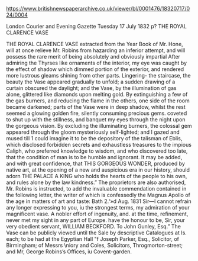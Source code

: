 https://www.britishnewspaperarchive.co.uk/viewer/bl/0001476/18320717/024/0004

London Courier and Evening Gazette
Tuesday 17 July 1832
p?
THE ROYAL CLARENCE VASE

THE ROYAL CLARENCE VASE extracted from the Year Book of Mr. Hone, will at once relieve Mr. Robins from hazarding an inferior attempt, and will possess the rare merit of being absolutely and obviously impartial After admiring the Thyrses like ornaments of the interior, my eye was caught by the effect of shadow which dimmed portion of the exterior, and rendered more lustrous gleams shining from other parts. Lingering- the staircase, the beauty the Vase appeared gradually to unfold; a sudden drawing of a curtain obscured the daylight; and the Vase, by the illumination of gas alone, glittered like diamonds upon melting gold. By extinguishing a few of the gas burners, and reducing the flame in the others, one side of the room became darkened; parts of the Vase were in deep shadow, whilst the rest seemed a glowing golden fire, silently consuming precious gems. coveted to shut up with the stillness, and banquet my eyes through the night upon the gorgeous vision. By excluding the illuminating burners, the colossal gem appeared through the gloom mysteriously self-lighted; and I gazed and mused till 1 could imagine it to be the depository of the talisman of Eblis, which disclosed forbidden secrets and exhaustless treasures to the impious Caliph, who preferred knowledge to wisdom, and who discovered too late, that the condition of man is to be humble and ignorant. It may be added, and with great confidence, that THIS GORGEOUS WONDER, produced by native art, at the opening of a new and auspicious era in our history, should adorn THE PALACE A KING who holds the hearts of the people to his own, and rules alone by the law kindness.” The proprietors are also authorised, Mr. Robins is instructed, to add the invaluable commendation contained in the following letter, the writer of which is confessedly the Magnus Apollo of the age in matters of art and taste: Bath 2.‘»d Aug. 1831 Sir—l cannot refrain any longer expressing to you, iu the strongest terms, my admiration of your magnificent vase. A nobler effort of ingenuity, and. at the time, refinement, never met my sight in any part of Europe. have the honour to be, Sir, your very obedient servant, WILLIAM BECKFORD. To John Gunley, Esq.” The Vase can be publicly viewed until the Sale by descriptive Catalogues at Is. each; to be had at the Egyptian Hall "f Joseph Parker, Esq., Solicitor, of Birmingham; of Messrs \niory and Coles, Solicitors, Throgmorton-street; and Mr, George Robins’s Offices, iu Covent-garden.

